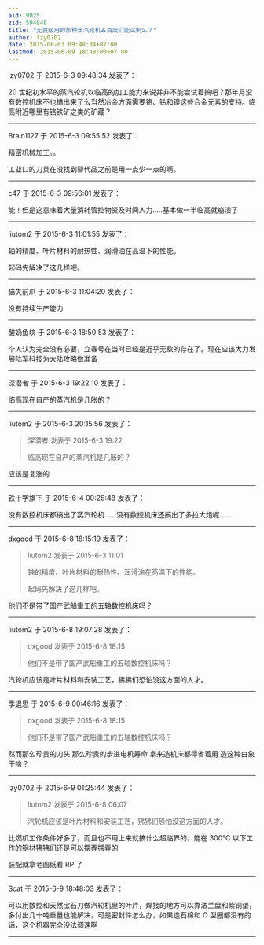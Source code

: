 ```yaml
---
aid: 9025
zid: 594848
title: "无畏级用的那种蒸汽轮机五百废们能试制么？"
author: lzy0702
date: 2015-06-03 09:48:34+07:00
lastmod: 2015-06-09 18:48:00+07:00
---
```


lzy0702 于 2015-6-3 09:48:34 发表了：

20 世纪初水平的蒸汽轮机以临高的加工能力来说并非不能尝试着搞吧？那年月没有数控机床不也搞出来了么当然冶金方面需要铬、钴和镍这些合金元素的支持。临高附近哪里有铬铁矿之类的矿藏？

---

Brain1127 于 2015-6-3 09:55:52 发表了：

精密机械加工。。

工业口的刀具在没找到替代品之前是用一点少一点的啊。

---

c47 于 2015-6-3 09:56:01 发表了：

能！但是这意味着大量消耗管控物资及时间人力.....基本做一半临高就崩溃了

---

liutom2 于 2015-6-3 11:01:55 发表了：

轴的精度、叶片材料的耐热性、润滑油在高温下的性能。

起码先解决了这几样吧。

---

猫失前爪 于 2015-6-3 11:04:20 发表了：

没有持续生产能力

---

酸奶鱼块 于 2015-6-3 18:50:53 发表了：

个人认为完全没有必要，立春号在当时已经是近乎无敌的存在了。现在应该大力发展陆军科技为大陆攻略做准备

---

深潜者 于 2015-6-3 19:22:10 发表了：

临高现在自产的蒸汽机是几胀的？

---

liutom2 于 2015-6-3 20:15:56 发表了：

> 深潜者 发表于 2015-6-3 19:22
>
> 临高现在自产的蒸汽机是几胀的？

应该是复涨的

---

铁十字旗下 于 2015-6-4 00:26:48 发表了：

没有数控机床都搞出了蒸汽轮机……没有数控机床还搞出了多拉大炮呢……

---

dxgood 于 2015-6-8 18:15:19 发表了：

> liutom2 发表于 2015-6-3 11:01
>
> 轴的精度、叶片材料的耐热性、润滑油在高温下的性能。
>
> 起码先解决了这几样吧。

他们不是带了国产武船重工的五轴数控机床吗？

---

liutom2 于 2015-6-8 19:07:28 发表了：

> dxgood 发表于 2015-6-8 18:15
>
> 他们不是带了国产武船重工的五轴数控机床吗？

汽轮机应该是叶片材料和安装工艺，狒狒们恐怕没这方面的人才。

---

季退思 于 2015-6-9 00:46:16 发表了：

> dxgood 发表于 2015-6-8 18:15
>
> 他们不是带了国产武船重工的五轴数控机床吗？

然而那么珍贵的刀头 那么珍贵的步进电机寿命 拿来造机床都得省着用 造这种白象干啥？

---

lzy0702 于 2015-6-9 01:25:44 发表了：

> liutom2 发表于 2015-6-8 06:07
>
> 汽轮机应该是叶片材料和安装工艺，狒狒们恐怕没这方面的人才。

比燃机工作条件好多了，而且也不用上来就搞什么超临界的，能在 300℃ 以下工作的钢材狒狒们还是可以摆弄摆弄的

装配就拿老图纸看 RP 了

---

Scat 于 2015-6-9 18:48:03 发表了：

可以用数控和天然宝石刀做汽轮机里的叶片，焊接的地方可以靠法兰盘和紫铜垫，多付出几十吨重量也能解决，可是密封件怎么办，如果连石棉和 O 型圈都没有的话，这个机器完全没法调速啊

---
